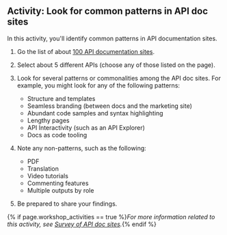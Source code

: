 ## <i class="fa fa-user-circle"></i> Activity: Look for common patterns in API doc sites

In this activity, you'll identify common patterns in API documentation sites.

1.  Go the list of about [100 API documentation sites](pubapis_apilist.html#list_api_doc_sites).
2.  Select about 5 different APIs (choose any of those listed on the page).
3.  Look for several patterns or commonalities among the API doc sites. For example, you might look for any of the following patterns:

    * Structure and templates
    * Seamless branding (between docs and the marketing site)
    * Abundant code samples and syntax highlighting
    * Lengthy pages
    * API Interactivity (such as an API Explorer)
    * Docs as code tooling

4.  Note any non-patterns, such as the following:

    * PDF
    * Translation
    * Video tutorials
    * Commenting features
    * Multiple outputs by role

5.  Be prepared to share your findings.

{% if page.workshop_activities == true %}*For more information related to this activity, see [Survey of API doc sites](pubapis_apilist.html).*{% endif %}
